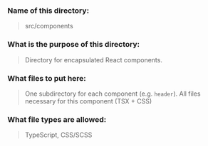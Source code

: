                           
### Name of this directory: 
> src/components

### What is the purpose of this directory:
> Directory for encapsulated React components.

### What files to put here:
> One subdirectory for each component (e.g. `header`). All files necessary for this component (TSX + CSS)

### What file types are allowed:
> TypeScript, CSS/SCSS